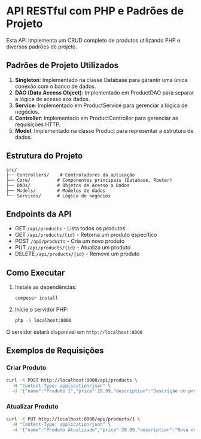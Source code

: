 # API RESTful com PHP e Padrões de Projeto

Esta API implementa um CRUD completo de produtos utilizando PHP e diversos padrões de projeto.

## Padrões de Projeto Utilizados

1. **Singleton**: Implementado na classe Database para garantir uma única conexão com o banco de dados.
2. **DAO (Data Access Object)**: Implementado em ProductDAO para separar a lógica de acesso aos dados.
3. **Service**: Implementado em ProductService para gerenciar a lógica de negócios.
4. **Controller**: Implementado em ProductController para gerenciar as requisições HTTP.
5. **Model**: Implementado na classe Product para representar a estrutura de dados.

## Estrutura do Projeto

```
src/
├── Controllers/    # Controladores da aplicação
├── Core/          # Componentes principais (Database, Router)
├── DAOs/          # Objetos de Acesso a Dados
├── Models/        # Modelos de dados
└── Services/      # Lógica de negócios
```

## Endpoints da API

- GET `/api/products` - Lista todos os produtos
- GET `/api/products/{id}` - Retorna um produto específico
- POST `/api/products` - Cria um novo produto
- PUT `/api/products/{id}` - Atualiza um produto
- DELETE `/api/products/{id}` - Remove um produto

## Como Executar

1. Instale as dependências:
   ```bash
   composer install
   ```

2. Inicie o servidor PHP:
   ```bash
   php -S localhost:8000
   ```

O servidor estará disponível em `http://localhost:8000`

## Exemplos de Requisições

### Criar Produto
```bash
curl -X POST http://localhost:8000/api/products \
  -H "Content-Type: application/json" \
  -d '{"name":"Produto 1","price":29.99,"description":"Descrição do produto"}'
```

### Atualizar Produto
```bash
curl -X PUT http://localhost:8000/api/products/1 \
  -H "Content-Type: application/json" \
  -d '{"name":"Produto Atualizado","price":39.99,"description":"Nova descrição"}'
```